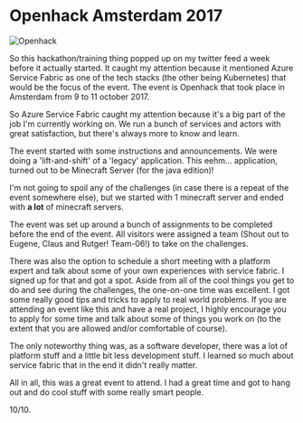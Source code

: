 # Openhack Amsterdam 2017

![Openhack](/Content/openhack-ams-2017/openhack-banner.jpeg)

So this hackathon/training thing popped up on my twitter feed a week before it actually started.
It caught my attention because it mentioned Azure Service Fabric as one of the tech stacks (the other being Kubernetes)
that would be the focus of the event. The event is Openhack that took place in Amsterdam from 9 to 11 october 2017.

So Azure Service Fabric caught my attention because it's a big part of the job I'm currently working on. We run a bunch
of services and actors with great satisfaction, but there's always more to know and learn.

The event started with some instructions and announcements. We were doing a 'lift-and-shift' of a 'legacy' application. This eehm...
application, turned out to be Minecraft Server (for the java edition)!

I'm not going to spoil any of the challenges (in case there is a repeat of the event somewhere else), but we started with 1 minecraft server and ended with **a lot** of minecraft servers.

The event was set up around a bunch of assignments to be completed before the end of the event. All visitors
were assigned a team (Shout out to Eugene, Claus and Rutger! Team-06!) to take on the challenges.

There was also the option to schedule a short meeting with a platform expert and talk about some of your own experiences
with service fabric. I signed up for that and got a spot. Aside from all of the cool things you get to do and see during the challenges, the one-on-one time
was excellent. I got some really good tips and tricks to apply to real world problems. If you are attending an event like this and have a real project, I highly
encourage you to apply for some time and talk about some of things you work on (to the extent that you are allowed and/or comfortable of course).

The only noteworthy thing was, as a software developer, there was a lot of platform stuff and a little bit less development stuff. I learned so much about service fabric that in the end it didn't really matter. 

All in all, this was a great event to attend. I had a great time and got to hang out and do cool stuff with some really smart people.

10/10.